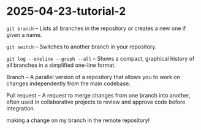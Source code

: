 # 2025-04-23-tutorial-2

`git branch` – Lists all branches in the repository or creates a new one if given a name.

`git switch` – Switches to another branch in your repository.

`git log --oneline --graph --all` – Shows a compact, graphical history of all branches in a simplified one-line format.

Branch – A parallel version of a repository that allows you to work on changes independently from the main codebase.

Pull request – A request to merge changes from one branch into another, often used in collaborative projects to review and approve code before integration.

making a change on my branch in the remote repository!
